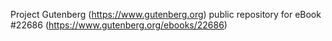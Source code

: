Project Gutenberg (https://www.gutenberg.org) public repository for eBook #22686 (https://www.gutenberg.org/ebooks/22686)

